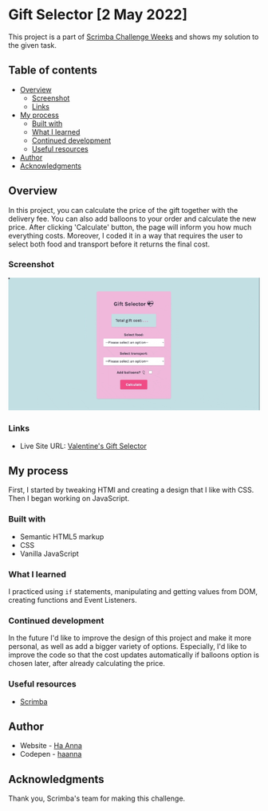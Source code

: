 # Gift Selector [2 May 2022]

This project is a part of [Scrimba Challenge Weeks](https://scrimba.com/learn/codeweeks) and shows my solution to the given task.

## Table of contents

- [Overview](#overview)
  - [Screenshot](#screenshot)
  - [Links](#links)
- [My process](#my-process)
  - [Built with](#built-with)
  - [What I learned](#what-i-learned)
  - [Continued development](#continued-development)
  - [Useful resources](#useful-resources)
- [Author](#author)
- [Acknowledgments](#acknowledgments)

## Overview

In this project, you can calculate the price of the gift together with the delivery fee. You can also add balloons to your order and calculate the new price. After clicking 'Calculate' button, the page will inform you how much everything costs. Moreover, I coded it in a way that requires the user to select both food and transport before it returns the final cost.

### Screenshot

![alt text](./gif_giftselector.gif)

### Links

- Live Site URL: [Valentine's Gift Selector](https://its-haanna.github.io/Scrimba_Projects/Gift_Selector/)

## My process

First, I started by tweaking HTMl and creating a design that I like with CSS. Then I began working on JavaScript.

### Built with

- Semantic HTML5 markup
- CSS
- Vanilla JavaScript

### What I learned

I practiced using `if` statements, manipulating and getting values from DOM, creating functions and Event Listeners.

### Continued development

In the future I'd like to improve the design of this project and make it more personal, as well as add a bigger variety of options. Especially, I'd like to improve the code so that the cost updates automatically if balloons option is chosen later, after already calculating the price.

### Useful resources

- [Scrimba](https://www.scrimba.com)

## Author

- Website - [Ha Anna](https://haanna.com)
- Codepen - [haanna](https://codepen.io/haanna)

## Acknowledgments

Thank you, Scrimba's team for making this challenge.

